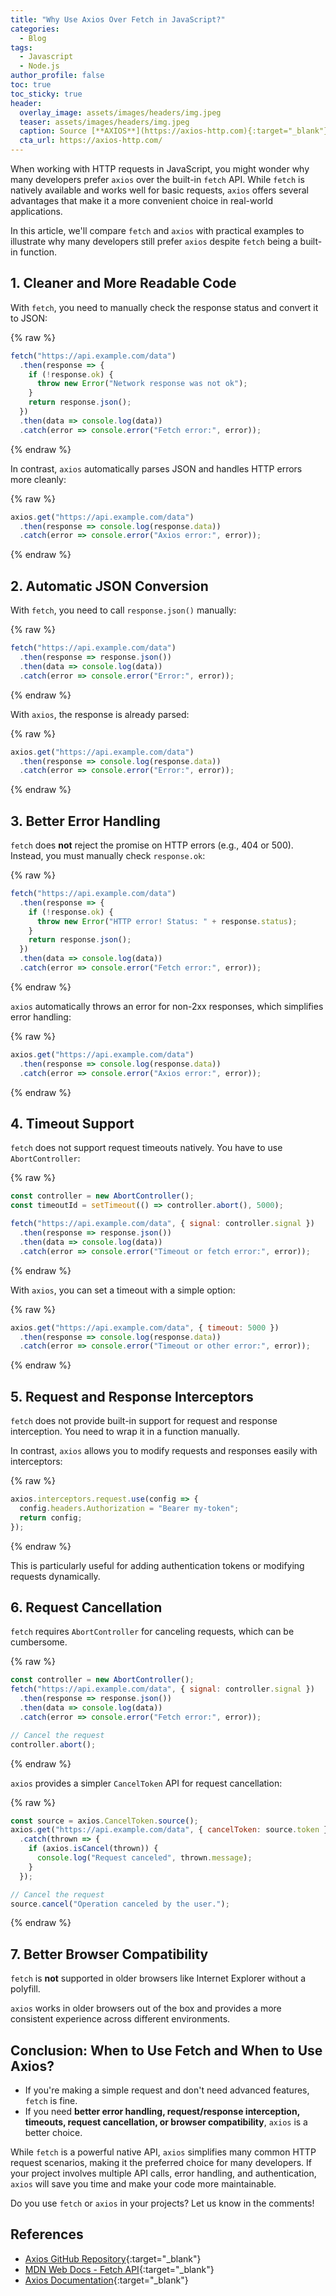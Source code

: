 ```yaml
---
title: "Why Use Axios Over Fetch in JavaScript?"
categories:
  - Blog
tags:
  - Javascript
  - Node.js
author_profile: false
toc: true
toc_sticky: true
header:
  overlay_image: assets/images/headers/img.jpeg
  teaser: assets/images/headers/img.jpeg
  caption: Source [**AXIOS**](https://axios-http.com){:target="_blank"}
  cta_url: https://axios-http.com/
---
```


When working with HTTP requests in JavaScript, you might wonder why many developers prefer `axios` over the built-in `fetch` API. While `fetch` is natively available and works well for basic requests, `axios` offers several advantages that make it a more convenient choice in real-world applications.


In this article, we'll compare `fetch` and `axios` with practical examples to illustrate why many developers still prefer `axios` despite `fetch` being a built-in function.


## 1. Cleaner and More Readable Code


With `fetch`, you need to manually check the response status and convert it to JSON:



{% raw %}
```javascript
fetch("https://api.example.com/data")
  .then(response => {
    if (!response.ok) {
      throw new Error("Network response was not ok");
    }
    return response.json();
  })
  .then(data => console.log(data))
  .catch(error => console.error("Fetch error:", error));
```
{% endraw %}



In contrast, `axios` automatically parses JSON and handles HTTP errors more cleanly:



{% raw %}
```javascript
axios.get("https://api.example.com/data")
  .then(response => console.log(response.data))
  .catch(error => console.error("Axios error:", error));
```
{% endraw %}



## 2. Automatic JSON Conversion


With `fetch`, you need to call `response.json()` manually:



{% raw %}
```javascript
fetch("https://api.example.com/data")
  .then(response => response.json())
  .then(data => console.log(data))
  .catch(error => console.error("Error:", error));
```
{% endraw %}



With `axios`, the response is already parsed:



{% raw %}
```javascript
axios.get("https://api.example.com/data")
  .then(response => console.log(response.data))
  .catch(error => console.error("Error:", error));
```
{% endraw %}



## 3. Better Error Handling


`fetch` does **not** reject the promise on HTTP errors (e.g., 404 or 500). Instead, you must manually check `response.ok`:



{% raw %}
```javascript
fetch("https://api.example.com/data")
  .then(response => {
    if (!response.ok) {
      throw new Error("HTTP error! Status: " + response.status);
    }
    return response.json();
  })
  .then(data => console.log(data))
  .catch(error => console.error("Fetch error:", error));
```
{% endraw %}



`axios` automatically throws an error for non-2xx responses, which simplifies error handling:



{% raw %}
```javascript
axios.get("https://api.example.com/data")
  .then(response => console.log(response.data))
  .catch(error => console.error("Axios error:", error));
```
{% endraw %}



## 4. Timeout Support


`fetch` does not support request timeouts natively. You have to use `AbortController`:



{% raw %}
```javascript
const controller = new AbortController();
const timeoutId = setTimeout(() => controller.abort(), 5000);

fetch("https://api.example.com/data", { signal: controller.signal })
  .then(response => response.json())
  .then(data => console.log(data))
  .catch(error => console.error("Timeout or fetch error:", error));
```
{% endraw %}



With `axios`, you can set a timeout with a simple option:



{% raw %}
```javascript
axios.get("https://api.example.com/data", { timeout: 5000 })
  .then(response => console.log(response.data))
  .catch(error => console.error("Timeout or other error:", error));
```
{% endraw %}



## 5. Request and Response Interceptors


`fetch` does not provide built-in support for request and response interception. You need to wrap it in a function manually.


In contrast, `axios` allows you to modify requests and responses easily with interceptors:



{% raw %}
```javascript
axios.interceptors.request.use(config => {
  config.headers.Authorization = "Bearer my-token";
  return config;
});
```
{% endraw %}



This is particularly useful for adding authentication tokens or modifying requests dynamically.


## 6. Request Cancellation


`fetch` requires `AbortController` for canceling requests, which can be cumbersome.



{% raw %}
```javascript
const controller = new AbortController();
fetch("https://api.example.com/data", { signal: controller.signal })
  .then(response => response.json())
  .then(data => console.log(data))
  .catch(error => console.error("Fetch error:", error));

// Cancel the request
controller.abort();
```
{% endraw %}



`axios` provides a simpler `CancelToken` API for request cancellation:



{% raw %}
```javascript
const source = axios.CancelToken.source();
axios.get("https://api.example.com/data", { cancelToken: source.token })
  .catch(thrown => {
    if (axios.isCancel(thrown)) {
      console.log("Request canceled", thrown.message);
    }
  });

// Cancel the request
source.cancel("Operation canceled by the user.");
```
{% endraw %}



## 7. Better Browser Compatibility


`fetch` is **not** supported in older browsers like Internet Explorer without a polyfill.


`axios` works in older browsers out of the box and provides a more consistent experience across different environments.


## Conclusion: When to Use Fetch and When to Use Axios?

- If you're making a simple request and don't need advanced features, `fetch` is fine.
- If you need **better error handling, request/response interception, timeouts, request cancellation, or browser compatibility**, `axios` is a better choice.

While `fetch` is a powerful native API, `axios` simplifies many common HTTP request scenarios, making it the preferred choice for many developers. If your project involves multiple API calls, error handling, and authentication, `axios` will save you time and make your code more maintainable.


Do you use `fetch` or `axios` in your projects? Let us know in the comments!


## References

- [Axios GitHub Repository](https://github.com/axios/axios){:target="_blank"}
- [MDN Web Docs - Fetch API](https://developer.mozilla.org/en-US/docs/Web/API/Fetch_API){:target="_blank"}
- [Axios Documentation](https://axios-http.com/){:target="_blank"}
